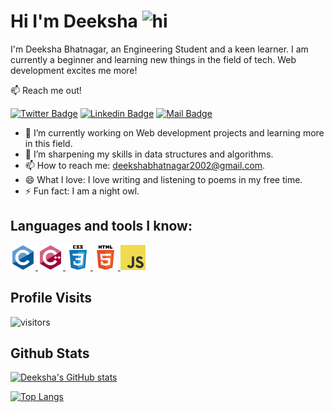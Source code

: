 # Hi I'm Deeksha <img src="https://user-images.githubusercontent.com/1303154/88677602-1635ba80-d120-11ea-84d8-d263ba5fc3c0.gif" width="28px" alt="hi">

I'm Deeksha Bhatnagar, an Engineering Student and a keen learner. I am currently a beginner and learning new things in the field of tech. Web development excites me more!

:mailbox: Reach me out!

[![Twitter Badge](https://img.shields.io/badge/-@deekshabhatnagar2002-1ca0f1?style=flat&labelColor=1ca0f1&logo=twitter&logoColor=white&link=https://twitter.com/Ipenywis)](https://twitter.com/deekshaly2821)  [![Linkedin Badge](https://img.shields.io/badge/-Deeksha-0e76a8?style=flat&labelColor=0e76a8&logo=linkedin&logoColor=white)](https://www.linkedin.com/in/deeksha-bhatnagar-836429200/)  [![Mail Badge](https://img.shields.io/badge/-deekshabhatnagar2002-c0392b?style=flat&labelColor=c0392b&logo=gmail&logoColor=white)](mailto:deekshabhatnagar2002@gmail.com)

<!-- TODO: Add last video link -->

- 🔭 I’m currently working on Web development projects and learning more in this field.
- 🤔 I’m sharpening my skills in data structures and algorithms.
- 📫 How to reach me: deekshabhatnagar2002@gmail.com.
- 😄 What I love: I love writing and listening to poems in my free time.
- ⚡ Fun fact: I am a night owl.

## Languages and tools I know:

<!-- TODO: Make technologies links takes you to repositories -->

<p align="left"> <a href="https://www.cprogramming.com/" target="_blank"> <img src="https://raw.githubusercontent.com/devicons/devicon/master/icons/c/c-original.svg" alt="c" width="40" height="40"/> </a> <a href="https://www.w3schools.com/cpp/" target="_blank"> <img src="https://raw.githubusercontent.com/devicons/devicon/master/icons/cplusplus/cplusplus-original.svg" alt="cplusplus" width="40" height="40"/> </a> <a href="https://www.w3schools.com/css/" target="_blank"> <img src="https://raw.githubusercontent.com/devicons/devicon/master/icons/css3/css3-original-wordmark.svg" alt="css3" width="40" height="40"/> </a> <a href="https://www.w3.org/html/" target="_blank"> <img src="https://raw.githubusercontent.com/devicons/devicon/master/icons/html5/html5-original-wordmark.svg" alt="html5" width="40" height="40"/> </a> <a href="https://developer.mozilla.org/en-US/docs/Web/JavaScript" target="_blank"></a> <a href = "https://www.w3schools.com/js/" target = "_blank"> <img src = "https://raw.githubusercontent.com/github/explore/80688e429a7d4ef2fca1e82350fe8e3517d3494d/topics/javascript/javascript.png"alt="c" width="40" height="40"/></a></p>


## Profile Visits 

![visitors](https://visitor-badge.glitch.me/badge?page_id=deekshbhatnagar2002.deekshabhatnagar2002)

## Github Stats 
[![Deeksha's GitHub stats](https://github-readme-stats.vercel.app/api?username=deekshabhatnagar2002&theme=highcontrast)](https://github.com/deekshabhatnagar2002/github-readme-stats)


[![Top Langs](https://github-readme-stats.vercel.app/api/top-langs/?username=deekshabhatnagar2002&layout=compact&theme=highcontrast)](https://github.com/deekshabhatnagar2002/github-readme-stats)
